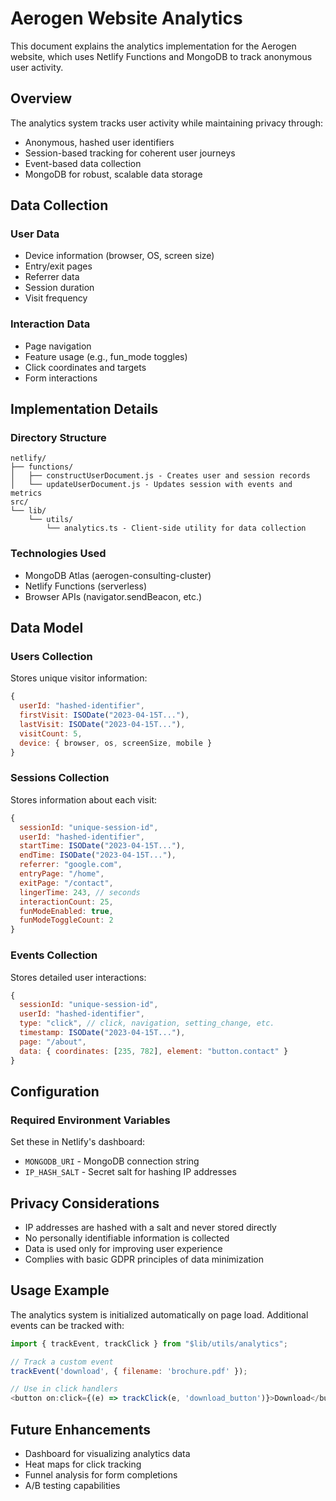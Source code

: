 # Aerogen Website Analytics

This document explains the analytics implementation for the Aerogen website, which uses Netlify Functions and MongoDB to track anonymous user activity.

## Overview

The analytics system tracks user activity while maintaining privacy through:
- Anonymous, hashed user identifiers
- Session-based tracking for coherent user journeys
- Event-based data collection
- MongoDB for robust, scalable data storage

## Data Collection

### User Data
- Device information (browser, OS, screen size)
- Entry/exit pages
- Referrer data
- Session duration 
- Visit frequency

### Interaction Data
- Page navigation
- Feature usage (e.g., fun_mode toggles)
- Click coordinates and targets
- Form interactions

## Implementation Details

### Directory Structure
```
netlify/
├── functions/
│   ├── constructUserDocument.js - Creates user and session records
│   └── updateUserDocument.js - Updates session with events and metrics
src/
└── lib/
    └── utils/
        └── analytics.ts - Client-side utility for data collection
```

### Technologies Used
- MongoDB Atlas (aerogen-consulting-cluster)
- Netlify Functions (serverless)
- Browser APIs (navigator.sendBeacon, etc.)

## Data Model

### Users Collection
Stores unique visitor information:
```javascript
{
  userId: "hashed-identifier",
  firstVisit: ISODate("2023-04-15T..."),
  lastVisit: ISODate("2023-04-15T..."),
  visitCount: 5,
  device: { browser, os, screenSize, mobile }
}
```

### Sessions Collection
Stores information about each visit:
```javascript
{
  sessionId: "unique-session-id",
  userId: "hashed-identifier",
  startTime: ISODate("2023-04-15T..."),
  endTime: ISODate("2023-04-15T..."),
  referrer: "google.com",
  entryPage: "/home",
  exitPage: "/contact",
  lingerTime: 243, // seconds
  interactionCount: 25,
  funModeEnabled: true,
  funModeToggleCount: 2
}
```

### Events Collection
Stores detailed user interactions:
```javascript
{
  sessionId: "unique-session-id",
  userId: "hashed-identifier",
  type: "click", // click, navigation, setting_change, etc.
  timestamp: ISODate("2023-04-15T..."),
  page: "/about",
  data: { coordinates: [235, 782], element: "button.contact" }
}
```

## Configuration

### Required Environment Variables
Set these in Netlify's dashboard:
- `MONGODB_URI` - MongoDB connection string 
- `IP_HASH_SALT` - Secret salt for hashing IP addresses

## Privacy Considerations

- IP addresses are hashed with a salt and never stored directly
- No personally identifiable information is collected
- Data is used only for improving user experience
- Complies with basic GDPR principles of data minimization

## Usage Example

The analytics system is initialized automatically on page load. Additional events can be tracked with:

```javascript
import { trackEvent, trackClick } from "$lib/utils/analytics";

// Track a custom event
trackEvent('download', { filename: 'brochure.pdf' });

// Use in click handlers
<button on:click={(e) => trackClick(e, 'download_button')}>Download</button>
```

## Future Enhancements

- Dashboard for visualizing analytics data
- Heat maps for click tracking
- Funnel analysis for form completions
- A/B testing capabilities 